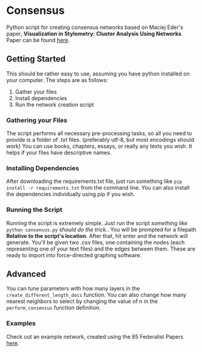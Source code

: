 # Consensus

Python script for creating consensus networks based on Maciej Eder's paper, **Visualization in Stylometry: Cluster Analysis Using Networks**.
Paper can be found [here](https://academic.oup.com/dsh/article/32/1/50/2957386).

## Getting Started

This should be rather easy to use, assuming you have python installed on your computer. The steps are as follows:
1. Gather your files
2. Install dependencies
3. Run the network creation script

### Gathering your Files

The script performs all necessary pre-processing tasks, so all you need to provide is a folder of .txt files. (preferably utf-8, but most encodings should work)
You can use books, chapters, essays, or really any texts you wish. It helps if your files have descriptive names.

### Installing Dependencies

After downloading the requirements.txt file, just run something like `pip install -r requirements.txt` from the command line. 
You can also install the dependencies individually using pip if you wish.

### Running the Script

Running the script is extremely simple. Just run the script *something like* `python consensus.py` *should do the trick.*.
You will be prompted for a filepath **Relative to the script's location**. After that, hit enter and the network will generate.
You'll be given two .csv files, one containing the nodes (each representing one of your text files) and the edges between them.
These are ready to import into force-directed graphing software.

## Advanced

You can tune parameters with how many layers in the `create_different_length_docs` function. 
You can also change how many nearest neighbors to select by changing the value of n in the  `perform_consensus` function definition.

### Examples

Check out an example network, created using the 85 Federalist Papers [here](https://alexlyman.org/federalist/).
